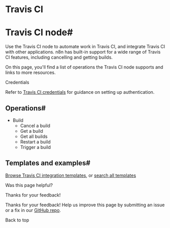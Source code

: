 # Travis CI

[ ](https://github.com/n8n-io/n8n-docs/edit/main/docs/integrations/builtin/app-nodes/n8n-nodes-base.travisci.md "Edit this page")

# Travis CI node#

Use the Travis CI node to automate work in Travis CI, and integrate Travis CI with other applications. n8n has built-in support for a wide range of Travis CI features, including cancelling and getting builds. 

On this page, you'll find a list of operations the Travis CI node supports and links to more resources.

Credentials

Refer to [Travis CI credentials](../../credentials/travisci/) for guidance on setting up authentication. 

## Operations#

  * Build
    * Cancel a build
    * Get a build
    * Get all builds
    * Restart a build
    * Trigger a build



## Templates and examples#

[Browse Travis CI integration templates](https://n8n.io/integrations/travisci/), or [search all templates](https://n8n.io/workflows/)

Was this page helpful? 

Thanks for your feedback! 

Thanks for your feedback! Help us improve this page by submitting an issue or a fix in our [GitHub repo](https://github.com/n8n-io/n8n-docs). 

Back to top 

